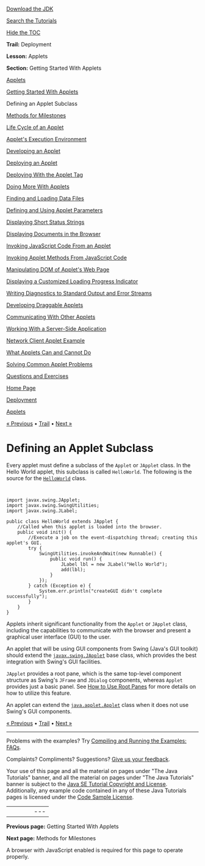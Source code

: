 [Download
the JDK](http://java.sun.com/javase/6/download.jsp)
  
[Search the
Tutorials](../../search.html)
  
[Hide the TOC](javascript:toggleLeft())

**Trail:** Deployment
  
**Lesson:** Applets
  
**Section:** Getting Started With Applets

[Applets](index.html)

[Getting Started With Applets](getStarted.html)

Defining an Applet Subclass

[Methods for Milestones](appletMethods.html)

[Life Cycle of an Applet](lifeCycle.html)

[Applet's Execution Environment](appletExecutionEnv.html)

[Developing an Applet](developingApplet.html)

[Deploying an Applet](deployingApplet.html)

[Deploying With the Applet Tag](html.html)

[Doing More With Applets](doingMoreWithApplets.html)

[Finding and Loading Data Files](data.html)

[Defining and Using Applet Parameters](param.html)

[Displaying Short Status Strings](showStatus.html)

[Displaying Documents in the Browser](browser.html)

[Invoking JavaScript Code From an Applet](invokingJavaScriptFromApplet.html)

[Invoking Applet Methods From JavaScript Code](invokingAppletMethodsFromJavaScript.html)

[Manipulating DOM of Applet's Web Page](manipulatingDOMFromApplet.html)

[Displaying a Customized Loading Progress Indicator](customProgressIndicatorForApplet.html)

[Writing Diagnostics to Standard Output and Error Streams](stdout.html)

[Developing Draggable Applets](draggableApplet.html)

[Communicating With Other Applets](iac.html)

[Working With a Server-Side Application](server.html)

[Network Client Applet Example](clientExample.html)

[What Applets Can and Cannot Do](security.html)

[Solving Common Applet Problems](problemsindex.html)

[Questions and Exercises](QandE/questions.html)

[Home Page](../../index.html)
>
[Deployment](../index.html)
>
[Applets](index.html)

[« Previous](getStarted.html) • [Trail](../TOC.html) • [Next »](appletMethods.html)

# Defining an Applet Subclass

Every applet must define a subclass of the `Applet` or `JApplet` class.
In the Hello World applet, this subclass is called `HelloWorld`.
The following is the source for the
[`HelloWorld`](examples/applet_HelloWorld/src/HelloWorld.java) class.

```


import javax.swing.JApplet;
import javax.swing.SwingUtilities;
import javax.swing.JLabel;

public class HelloWorld extends JApplet {
    //Called when this applet is loaded into the browser.
    public void init() {
        //Execute a job on the event-dispatching thread; creating this applet's GUI.
        try {
            SwingUtilities.invokeAndWait(new Runnable() {
                public void run() {
                    JLabel lbl = new JLabel("Hello World");
                    add(lbl);
                }
            });
        } catch (Exception e) {
            System.err.println("createGUI didn't complete successfully");
        }
    }
}

```

Applets inherit significant functionality from the `Applet`
or `JApplet` class, including the capabilities to communicate
with the browser and present a graphical user interface (GUI) to the user.

An applet that will be using GUI components from Swing (Java's GUI toolkit)
should extend the
[`javax.swing.JApplet`](http://download.oracle.com/javase/7/docs/api/javax/swing/JApplet.html) base class, which provides the best
integration with Swing's GUI facilities.

`JApplet` provides a root pane, which is the same top-level
component structure as Swing's `JFrame` and `JDialog`
components, whereas `Applet` provides just a basic panel.
See
[How to Use Root Panes](../../uiswing/components/rootpane.html) for more details on how to utilize this feature.

An applet can extend the
[`java.applet.Applet`](http://download.oracle.com/javase/7/docs/api/java/applet/Applet.html) class when it does not use Swing's GUI components.

[« Previous](getStarted.html)
•
[Trail](../TOC.html)
•
[Next »](appletMethods.html)

---

Problems with the examples? Try [Compiling and Running
the Examples: FAQs](../../information/run-examples.html).
  
Complaints? Compliments? Suggestions? [Give
us your feedback](http://download.oracle.com/javase/feedback.html).

Your use of this page and all the material on pages under "The Java Tutorials" banner,
and all the material on pages under "The Java Tutorials" banner is subject to the [Java SE Tutorial Copyright
and License](../../information/license.html).
Additionally, any example code contained in any of these Java
Tutorials pages is licensed under the
[Code
Sample License](http://developers.sun.com/license/berkeley_license.html).

|  |  |  |  |  |
| --- | --- | --- | --- | --- |
| |  |  | | --- | --- | | duke image | Oracle logo | | [About Oracle](http://www.oracle.com/us/corporate/index.html) | [Oracle Technology Network](http://www.oracle.com/technology/index.html) | [Terms of Service](https://www.samplecode.oracle.com/servlets/CompulsoryClickThrough?type=TermsOfService) | Copyright © 1995, 2011 Oracle and/or its affiliates. All rights reserved. |

**Previous page:** Getting Started With Applets
  
**Next page:** Methods for Milestones




A browser with JavaScript enabled is required for this page to operate properly.